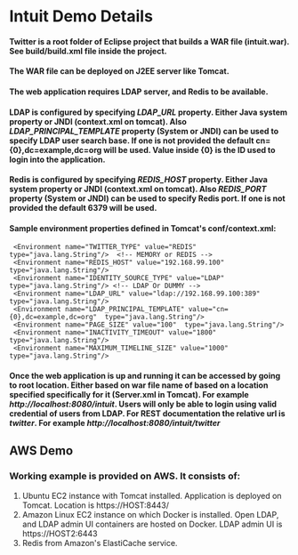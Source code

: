 # Intuit Demo Details

#### Twitter is a root folder of Eclipse project that builds a WAR file (<b>intuit.war</b>). See build/build.xml file inside the project.
#### The WAR file can be deployed on J2EE server like Tomcat.
#### The web application requires LDAP server, and Redis to be available.
#### LDAP is configured by specifying <b><i>LDAP_URL</i></b> property. Either Java system property or JNDI (context.xml on tomcat). Also <b><i>LDAP_PRINCIPAL_TEMPLATE</i></b> property (System or JNDI) can be used to specify LDAP user search base. If one is not provided the default <b>cn={0},dc=example,dc=org</b> will be used.  Value inside <b>{0}</b> is the ID used to login into the application.
#### Redis is configured by specifying <b><i>REDIS_HOST</i></b> property. Either  Java system property or JNDI (context.xml on tomcat).  Also <b><i>REDIS_PORT</i></b> property (System or JNDI) can be used to specify Redis port. If one is not provided the default <b>6379</b> will be used. 
#### Sample environment properties defined in Tomcat's conf/context.xml:
     <Environment name="TWITTER_TYPE" value="REDIS"  type="java.lang.String"/>  <!-- MEMORY or REDIS -->
     <Environment name="REDIS_HOST" value="192.168.99.100" type="java.lang.String"/> 	
     <Environment name="IDENTITY_SOURCE_TYPE" value="LDAP" type="java.lang.String"/> <!-- LDAP Or DUMMY -->	
     <Environment name="LDAP_URL" value="ldap://192.168.99.100:389"  type="java.lang.String"/>
     <Environment name="LDAP_PRINCIPAL_TEMPLATE" value="cn={0},dc=example,dc=org"  type="java.lang.String"/>
     <Environment name="PAGE_SIZE" value="100"  type="java.lang.String"/>	
     <Environment name="INACTIVITY_TIMEOUT" value="1800"  type="java.lang.String"/>	
     <Environment name="MAXIMUM_TIMELINE_SIZE" value="1000"  type="java.lang.String"/>
     
#### Once the web application is up and running it can be accessed by going to root location. Either based on war file name of based on a location specified specifically for it (Server.xml in Tomcat).  For example <i>http://localhost:8080/intuit</i>. Users will only be able to login using valid credential of users from LDAP.  For REST documentation the relative url is <i>twitter</i>. For example  <i>http://localhost:8080/intuit/twitter</i>

## AWS Demo

### Working example is provided on AWS. It consists of:
1. Ubuntu EC2 instance with Tomcat installed. Application is deployed on Tomcat.  Location is https://HOST:8443/
2. Amazon Linux EC2 instance on which Docker is installed. Open LDAP, and LDAP admin UI containers are hosted on Docker.  LDAP admin UI is https://HOST2:6443
3. Redis from Amazon's ElastiCache service.

